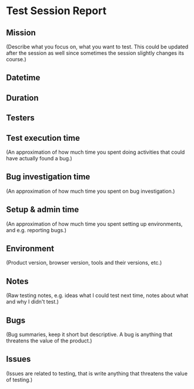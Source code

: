 # Test Session Report

## __Mission__

(Describe what you focus on, what you want to test. This could be updated after the session as well since sometimes the session slightly changes its course.)

## __Datetime__

## __Duration__

## __Testers__

## __Test execution time__

(An approximation of how much time you spent doing activities that could have actually found a bug.)

## __Bug investigation time__

(An approximation of how much time you spent on bug investigation.)

## __Setup & admin time__

(An approximation of how much time you spent setting up environments, and e.g. reporting bugs.)

## __Environment__

(Product version, browser version, tools and their versions, etc.)

## __Notes__

(Raw testing notes, e.g. ideas what I could test next time, notes about what and why I didn't test.)

## __Bugs__

(Bug summaries, keep it short but descriptive. A bug is anything that threatens the value of the product.)

## __Issues__

(Issues are related to testing, that is write anything that threatens the value of testing.)
